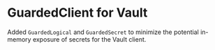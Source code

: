 # GuardedClient for Vault

Added `GuardedLogical` and `GuardedSecret` to minimize the potential in-memory exposure of secrets
for the Vault client.
